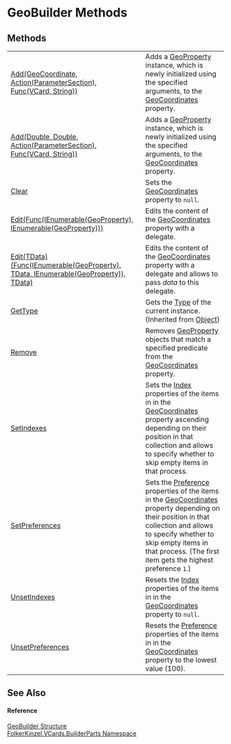 # GeoBuilder Methods




## Methods
<table>
<tr>
<td><a href="7aa4b0cb-b383-1eaa-532d-ed2a3bf0e926.md">Add(GeoCoordinate, Action(ParameterSection), Func(VCard, String))</a></td>
<td>Adds a <a href="cebf2b25-a331-1126-b40d-697dc18dcb72.md">GeoProperty</a> instance, which is newly initialized using the specified arguments, to the <a href="e113b21a-517e-133e-8e60-9d57fc8eca24.md">GeoCoordinates</a> property.</td></tr>
<tr>
<td><a href="a1ac7eeb-69d8-7c2e-9cb9-e88163d00b95.md">Add(Double, Double, Action(ParameterSection), Func(VCard, String))</a></td>
<td>Adds a <a href="cebf2b25-a331-1126-b40d-697dc18dcb72.md">GeoProperty</a> instance, which is newly initialized using the specified arguments, to the <a href="e113b21a-517e-133e-8e60-9d57fc8eca24.md">GeoCoordinates</a> property.</td></tr>
<tr>
<td><a href="721de1c4-020f-8d9c-a279-7408a52002f0.md">Clear</a></td>
<td>Sets the <a href="e113b21a-517e-133e-8e60-9d57fc8eca24.md">GeoCoordinates</a> property to <code>null</code>.</td></tr>
<tr>
<td><a href="111a3f68-2f59-b945-714e-c4991f101661.md">Edit(Func(IEnumerable(GeoProperty), IEnumerable(GeoProperty)))</a></td>
<td>Edits the content of the <a href="e113b21a-517e-133e-8e60-9d57fc8eca24.md">GeoCoordinates</a> property with a delegate.</td></tr>
<tr>
<td><a href="869eb793-5a82-b960-9f7e-74805749fdeb.md">Edit(TData)(Func(IEnumerable(GeoProperty), TData, IEnumerable(GeoProperty)), TData)</a></td>
<td>Edits the content of the <a href="e113b21a-517e-133e-8e60-9d57fc8eca24.md">GeoCoordinates</a> property with a delegate and allows to pass <em>data</em> to this delegate.</td></tr>
<tr>
<td><a href="https://learn.microsoft.com/dotnet/api/system.object.gettype" target="_blank" rel="noopener noreferrer">GetType</a></td>
<td>Gets the <a href="https://learn.microsoft.com/dotnet/api/system.type" target="_blank" rel="noopener noreferrer">Type</a> of the current instance.<br />(Inherited from <a href="https://learn.microsoft.com/dotnet/api/system.object" target="_blank" rel="noopener noreferrer">Object</a>)</td></tr>
<tr>
<td><a href="2b117e34-4862-1594-1066-7af103af23aa.md">Remove</a></td>
<td>Removes <a href="cebf2b25-a331-1126-b40d-697dc18dcb72.md">GeoProperty</a> objects that match a specified predicate from the <a href="e113b21a-517e-133e-8e60-9d57fc8eca24.md">GeoCoordinates</a> property.</td></tr>
<tr>
<td><a href="894f50cd-6d1d-421c-5bbf-9590dfa421bb.md">SetIndexes</a></td>
<td>Sets the <a href="70c82664-4c95-c20f-f819-7fba4087eead.md">Index</a> properties of the items in in the <a href="e113b21a-517e-133e-8e60-9d57fc8eca24.md">GeoCoordinates</a> property ascending depending on their position in that collection and allows to specify whether to skip empty items in that process.</td></tr>
<tr>
<td><a href="915b9b3d-e279-b865-b268-c0c17f431c28.md">SetPreferences</a></td>
<td>Sets the <a href="50760592-ebd2-d6c5-16b0-f752af7dada1.md">Preference</a> properties of the items in the <a href="e113b21a-517e-133e-8e60-9d57fc8eca24.md">GeoCoordinates</a> property depending on their position in that collection and allows to specify whether to skip empty items in that process. (The first item gets the highest preference <code>1</code>.)</td></tr>
<tr>
<td><a href="c5e323c4-dbac-12c6-4b9b-ad96a9c1acc3.md">UnsetIndexes</a></td>
<td>Resets the <a href="70c82664-4c95-c20f-f819-7fba4087eead.md">Index</a> properties of the items in in the <a href="e113b21a-517e-133e-8e60-9d57fc8eca24.md">GeoCoordinates</a> property to <code>null</code>.</td></tr>
<tr>
<td><a href="9e1c1477-a52b-f0bc-6545-35120a4661d5.md">UnsetPreferences</a></td>
<td>Resets the <a href="50760592-ebd2-d6c5-16b0-f752af7dada1.md">Preference</a> properties of the items in in the <a href="e113b21a-517e-133e-8e60-9d57fc8eca24.md">GeoCoordinates</a> property to the lowest value (100).</td></tr>
</table>

## See Also


#### Reference
<a href="7d2d1dc9-9f87-d728-53a5-dfdf45086864.md">GeoBuilder Structure</a>  
<a href="30716183-7f69-ceb8-b5fe-4d9f23e7fd2b.md">FolkerKinzel.VCards.BuilderParts Namespace</a>  
